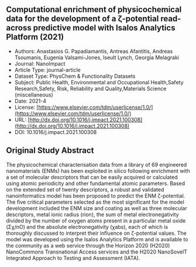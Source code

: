 <script type='text/javascript' src='https://d1bxh8uas1mnw7.cloudfront.net/assets/embed.js'></script>

<div style="float: right; width: 200px" class='altmetric-embed' data-badge-type='donut' data-condensed='true' data-badge-details='right' data-doi="10.1016/j.impact.2021.100308"></div>

## Computational enrichment of physicochemical data for the development of a ζ-potential read-across predictive model with Isalos Analytics Platform (2021)
<script type="application/ld+json">
	{	
		"@context": {
			"bs": "https://bioschemas.org/",
			"schema": "https://schema.org/",
			"citation": "schema:citation",
			"name": "schema:name",
			"url": "schema:url",
			"variableMeasured": "schema:variableMeasured"
		},
		"variableMeasured": [
			{
				"@type": "schema:PropertyValue",
				"name": "MI-R1.3-ABSTRACT-BASIC-CHEMICAL_COMPOSITION"
			},
			{
				"@type": "schema:PropertyValue",
				"name": "MI-R1.3-ABSTRACT-BASIC-SURFACE_CHEMISTRY"
			},
			{
				"@type": "schema:PropertyValue",
				"name": "MI-R1.3-ABSTRACT-PHYSCHEM-SIZE"
			},
			{
				"@type": "schema:PropertyValue",
				"name": "MI-R1.3-ABSTRACT-PHYSCHEM-SHAPE"
			},
			{
				"@type": "schema:PropertyValue",
				"name": "MI-R1.3-ABSTRACT-PHYSCHEM-SURFACE_AREA"
			},
			{
				"@type": "schema:PropertyValue",
				"name": "MI-R1.3-ABSTRACT-PHYSCHEM-ZETA_POTENTIAL"
			}
		],
		"@type": "schema:Dataset",
		"name": "Computational enrichment of physicochemical data for the development of a ζ-potential read-across predictive model with Isalos Analytics Platform",
		"url": "http://dx.doi.org/10.1016/j.impact.2021.100308",
		"citation": "https://doi.org/10.1016/j.impact.2021.100308",
		"@id": "10.1016/j.impact.2021.100308",
		"http://purl.org/dc/terms/conformsTo": { "@type": "schema:CreativeWork", "@id": "https://bioschemas.org/profiles/Dataset/1.0-RELEASE" },
		"schema:license": "https://www.elsevier.com/tdm/userlicense/1.0/",
		"schema:creator": [
		  {
			"@type": "schema:Organization",
			"name": "RiskGONE"
		  }
		],
		"schema:datePublished": "2021-4"
	}
</script>

* Authors: Anastasios G. Papadiamantis, Antreas Afantitis, Andreas Tsoumanis, Eugenia Valsami-Jones, Iseult Lynch, Georgia Melagraki
* Journal: NanoImpact
* Article Type: journal-article
* Dataset Type: PhysChem & Functionality Datasets
* Subject: Public Health, Environmental and Occupational Health,Safety Research,Safety, Risk, Reliability and Quality,Materials Science (miscellaneous)
* Date: 2021-4
* License: [https://www.elsevier.com/tdm/userlicense/1.0/](https://www.elsevier.com/tdm/userlicense/1.0/)
* URL: [http://dx.doi.org/10.1016/j.impact.2021.100308](http://dx.doi.org/10.1016/j.impact.2021.100308)
* DOI: 10.1016/j.impact.2021.100308



## Original Study Abstract

The physicochemical characterisation data from a library of 69 engineered nanomaterials (ENMs) has been exploited in silico following enrichment with a set of molecular descriptors that can be easily acquired or calculated using atomic periodicity and other fundamental atomic parameters. Based on the extended set of twenty descriptors, a robust and validated nanoinformatics model has been proposed to predict the ENM ζ-potential. The five critical parameters selected as the most significant for the model development included the ENM size and coating as well as three molecular descriptors, metal ionic radius (rion), the sum of metal electronegativity divided by the number of oxygen atoms present in a particular metal oxide (Σχ/nO) and the absolute electronegativity (χabs), each of which is thoroughly discussed to interpret their influence on ζ-potential values. The model was developed using the Isalos Analytics Platform and is available to the community as a web service through the Horizon 2020 (H2020) NanoCommons Transnational Access services and the H2020 NanoSoveIT Integrated Approach to Testing and Assessment (IATA).
